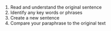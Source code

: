 
1. Read and understand the original sentence
2. Identify any key words or phrases
3. Create a new sentence
4. Compare your paraphrase to the original text
